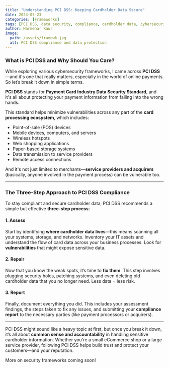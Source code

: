 ```yaml
---
title: "Understanding PCI DSS: Keeping Cardholder Data Secure"
date: 2024-05-23
categories: [Frameworks]
tags: [PCI DSS, data security, compliance, cardholder data, cybersecurity, payment security]
author: Harmehar Kaur
image:
  path: /assets/framewk.jpg
  alt: PCI DSS compliance and data protection
---
```


### What is PCI DSS and Why Should You Care?

While exploring various cybersecurity frameworks, I came across **PCI DSS**—and it's one that really matters, especially in the world of online payments. So let’s break it down in simple terms.

**PCI DSS** stands for **Payment Card Industry Data Security Standard**, and it's all about protecting your payment information from falling into the wrong hands.

This standard helps minimize vulnerabilities across any part of the **card processing ecosystem**, which includes:

- Point-of-sale (POS) devices  
- Mobile devices, computers, and servers  
- Wireless hotspots  
- Web shopping applications  
- Paper-based storage systems  
- Data transmission to service providers  
- Remote access connections

And it's not just limited to merchants—**service providers and acquirers** (basically, anyone involved in the payment process) can be vulnerable too.

---

### The Three-Step Approach to PCI DSS Compliance

To stay compliant and secure cardholder data, PCI DSS recommends a simple but effective **three-step process**:

#### 1. **Assess**
Start by identifying **where cardholder data lives**—this means scanning all your systems, storage, and networks. Inventory your IT assets and understand the flow of card data across your business processes. Look for **vulnerabilities** that might expose sensitive data.

#### 2. **Repair**
Now that you know the weak spots, it’s time to **fix them**. This step involves plugging security holes, patching systems, and even deleting old cardholder data that you no longer need. Less data = less risk.

#### 3. **Report**
Finally, document everything you did. This includes your assessment findings, the steps taken to fix any issues, and submitting your **compliance report** to the necessary parties (like payment processors or acquirers).

---

PCI DSS might sound like a heavy topic at first, but once you break it down, it’s all about **common sense and accountability** in handling sensitive cardholder information. Whether you're a small eCommerce shop or a large service provider, following PCI DSS helps build trust and protect your customers—and your reputation.

More on security frameworks coming soon!
